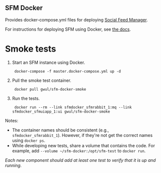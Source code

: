 SFM Docker
----------

Provides docker-compose.yml files for deploying [Social Feed Manager](http://gwu-libraries.github.io/sfm-ui).

For instructions for deploying SFM using Docker, see [the docs](http://sfm.readthedocs.org/en/latest/install.html).

Smoke tests
===========

1. Start an SFM instance using Docker.

        docker-compose -f master.docker-compose.yml up -d

2. Pull the smoke test container.

        docker pull gwul/sfm-docker-smoke
        
3. Run the tests.

        docker run --rm --link sfmdocker_sfmrabbit_1:mq --link sfmdocker_sfmuiapp_1:ui gwul/sfm-docker-smoke

Notes:

* The container names should be consistent (e.g., `sfmdocker_sfmrabbit_1`).  However, if they're not get the
   correct names using `docker ps`.
* While developing new tests, share a volume that contains the code.  For example, add 
   `--volume ~/sfm-docker:/opt/sfm-test` to `docker run`.
 
*Each new component should add at least one test to verify that it is up and running.*
